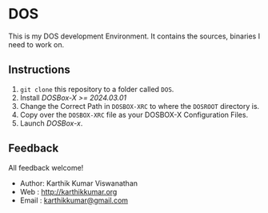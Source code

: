 # DOS

This is my DOS development Environment. It contains
the sources, binaries I need to work on.

## Instructions

1. `git clone` this repository to a folder called `DOS`.
2. Install *DOSBox-X >= 2024.03.01*
3. Change the Correct Path in `DOSBOX-XRC` to where the `DOSROOT`
   directory is.
4. Copy over the `DOSBOX-XRC` file as your DOSBOX-X Configuration Files.
5. Launch *DOSBox-x*.

## Feedback

All feedback welcome!

* Author: Karthik Kumar Viswanathan
* Web   : http://karthikkumar.org
* Email : karthikkumar@gmail.com
